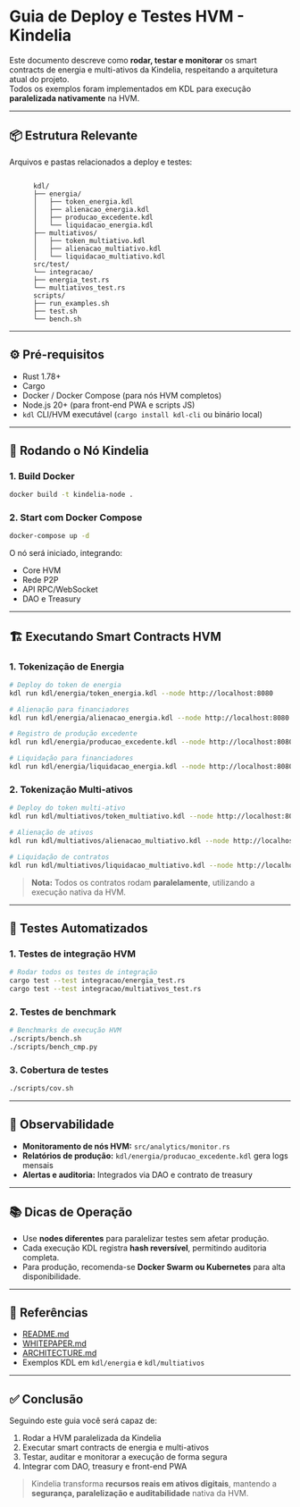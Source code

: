 # Guia de Deploy e Testes HVM - Kindelia

Este documento descreve como **rodar, testar e monitorar** os smart contracts de energia e multi-ativos da Kindelia, respeitando a arquitetura atual do projeto.  
Todos os exemplos foram implementados em KDL para execução **paralelizada nativamente** na HVM.

---

## 📦 Estrutura Relevante

Arquivos e pastas relacionados a deploy e testes:

```

      kdl/
      ├── energia/
      │   ├── token_energia.kdl
      │   ├── alienacao_energia.kdl
      │   ├── producao_excedente.kdl
      │   └── liquidacao_energia.kdl
      ├── multiativos/
      │   ├── token_multiativo.kdl
      │   ├── alienacao_multiativo.kdl
      │   └── liquidacao_multiativo.kdl
      src/test/
      └── integracao/
      ├── energia_test.rs
      └── multiativos_test.rs
      scripts/
      ├── run_examples.sh
      ├── test.sh
      └── bench.sh

````

---

## ⚙️ Pré-requisitos

- Rust 1.78+  
- Cargo  
- Docker / Docker Compose (para nós HVM completos)  
- Node.js 20+ (para front-end PWA e scripts JS)  
- `kdl` CLI/HVM executável (`cargo install kdl-cli` ou binário local)  

---

## 🚀 Rodando o Nó Kindelia

### 1. Build Docker

```bash
docker build -t kindelia-node .
````

### 2. Start com Docker Compose

```bash
docker-compose up -d
```

O nó será iniciado, integrando:

* Core HVM
* Rede P2P
* API RPC/WebSocket
* DAO e Treasury

---

## 🏗️ Executando Smart Contracts HVM

### 1. Tokenização de Energia

```bash
# Deploy do token de energia
kdl run kdl/energia/token_energia.kdl --node http://localhost:8080

# Alienação para financiadores
kdl run kdl/energia/alienacao_energia.kdl --node http://localhost:8080

# Registro de produção excedente
kdl run kdl/energia/producao_excedente.kdl --node http://localhost:8080

# Liquidação para financiadores
kdl run kdl/energia/liquidacao_energia.kdl --node http://localhost:8080
```

### 2. Tokenização Multi-ativos

```bash
# Deploy do token multi-ativo
kdl run kdl/multiativos/token_multiativo.kdl --node http://localhost:8080

# Alienação de ativos
kdl run kdl/multiativos/alienacao_multiativo.kdl --node http://localhost:8080

# Liquidação de contratos
kdl run kdl/multiativos/liquidacao_multiativo.kdl --node http://localhost:8080
```

> **Nota:** Todos os contratos rodam **paralelamente**, utilizando a execução nativa da HVM.

---

## 🧪 Testes Automatizados

### 1. Testes de integração HVM

```bash
# Rodar todos os testes de integração
cargo test --test integracao/energia_test.rs
cargo test --test integracao/multiativos_test.rs
```

### 2. Testes de benchmark

```bash
# Benchmarks de execução HVM
./scripts/bench.sh
./scripts/bench_cmp.py
```

### 3. Cobertura de testes

```bash
./scripts/cov.sh
```

---

## 🔗 Observabilidade

* **Monitoramento de nós HVM:** `src/analytics/monitor.rs`
* **Relatórios de produção:** `kdl/energia/producao_excedente.kdl` gera logs mensais
* **Alertas e auditoria:** Integrados via DAO e contrato de treasury

---

## 📚 Dicas de Operação

* Use **nodes diferentes** para paralelizar testes sem afetar produção.
* Cada execução KDL registra **hash reversível**, permitindo auditoria completa.
* Para produção, recomenda-se **Docker Swarm ou Kubernetes** para alta disponibilidade.

---

## 🔧 Referências

* [README.md](../README.md)
* [WHITEPAPER.md](../WHITEPAPER.md)
* [ARCHITECTURE.md](ARCHITECTURE.md)
* Exemplos KDL em `kdl/energia` e `kdl/multiativos`

---

## ✅ Conclusão

Seguindo este guia você será capaz de:

1. Rodar a HVM paralelizada da Kindelia
2. Executar smart contracts de energia e multi-ativos
3. Testar, auditar e monitorar a execução de forma segura
4. Integrar com DAO, treasury e front-end PWA

> Kindelia transforma **recursos reais em ativos digitais**, mantendo a **segurança, paralelização e auditabilidade** nativa da HVM.



